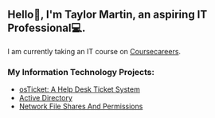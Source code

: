 ## Hello👋, I'm Taylor Martin, an aspiring IT Professional💻.
I am currently taking an IT course on [Coursecareers](https://coursecareers.com/a/taylormartin24?course=it&campaign=github1).

### My Information Technology Projects:
- [osTicket: A Help Desk Ticket System](https://github.com/taylormartin24/osTicket-Lab-wip)
- [Active Directory](https://github.com/taylormartin24/Active-Directory-Lab-wip)
- [Network File Shares And Permissions](https://github.com/taylormartin24/Network-File-Shares-and-Permission-Lab-wip)
